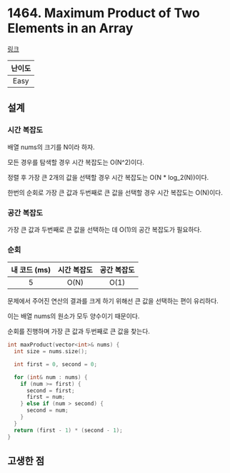 # 1464. Maximum Product of Two Elements in an Array

[링크](https://leetcode.com/problems/maximum-product-of-two-elements-in-an-array/)

| 난이도 |
| :----: |
|  Easy  |

## 설계

### 시간 복잡도

배열 nums의 크기를 N이라 하자.

모든 경우를 탐색할 경우 시간 복잡도는 O(N^2)이다.

정렬 후 가장 큰 2개의 값을 선택할 경우 시간 복잡도는 O(N \* log_2(N))이다.

한번의 순회로 가장 큰 값과 두번째로 큰 값을 선택할 경우 시간 복잡도는 O(N)이다.

### 공간 복잡도

가장 큰 값과 두번째로 큰 값을 선택하는 데 O(1)의 공간 복잡도가 필요하다.

### 순회

| 내 코드 (ms) | 시간 복잡도 | 공간 복잡도 |
| :----------: | :---------: | :---------: |
|      5       |    O(N)     |    O(1)     |

문제에서 주어진 연산의 결과를 크게 하기 위해선 큰 값을 선택하는 편이 유리하다.

이는 배열 nums의 원소가 모두 양수이기 때문이다.

순회를 진행하며 가장 큰 값과 두번째로 큰 값을 찾는다.

```cpp
int maxProduct(vector<int>& nums) {
  int size = nums.size();

  int first = 0, second = 0;

  for (int& num : nums) {
    if (num >= first) {
      second = first;
      first = num;
    } else if (num > second) {
      second = num;
    }
  }
  return (first - 1) * (second - 1);
}
```

## 고생한 점
